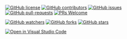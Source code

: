 [![GitHub license](https://img.shields.io/github/license/SINGHxTUSHAR/Mini-Projects-WebDev.svg)](https://github.com/SINGHxTUSHAR/Mini-Projects-WebDev/blob/master/LICENSE)
[![GitHub contributors](https://img.shields.io/github/contributors/SINGHxTUSHAR/Mini-Projects-WebDev.svg)](https://GitHub.com/SINGHxTUSHAR/Mini-Projects-WebDev/graphs/contributors/)
[![GitHub issues](https://img.shields.io/github/issues/SINGHxTUSHAR/Mini-Projects-WebDev.svg)](https://GitHub.com/SINGHxTUSHAR/Mini-Projects-WebDev/issues/)
[![GitHub pull-requests](https://img.shields.io/github/issues-pr/SINGHxTUSHAR/Mini-Projects-WebDev.svg)](https://GitHub.com/SINGHxTUSHAR/Mini-Projects-WebDev/pulls/)
[![PRs Welcome](https://img.shields.io/badge/PRs-welcome-brightgreen.svg?style=flat-square)](http://makeapullrequest.com)


[![GitHub watchers](https://img.shields.io/github/watchers/SINGHxTUSHAR/Mini-Projects-WebDev.svg?style=social&label=Watch&maxAge=2592000)](https://GitHub.com/SINGHxTUSHAR/Mini-Projects-WebDev/watchers/)
[![GitHub forks](https://img.shields.io/github/forks/SINGHxTUSHAR/Mini-Projects-WebDev.svg?style=social&label=Fork&maxAge=2592000)](https://GitHub.com/SINGHxTUSHAR/Mini-Projects-WebDev/network/)
[![GitHub stars](https://img.shields.io/github/stars/SINGHxTUSHAR/Mini-Projects-WebDev.svg?style=social&label=Star&maxAge=2592000)](https://GitHub.com/SINGHxTUSHAR/Mini-Projects-WebDev/stargazers/)

[![Open in Visual Studio Code](https://img.shields.io/static/v1?logo=visualstudiocode&label=&message=Open%20in%20Visual%20Studio%20Code&labelColor=2c2c32&color=007acc&logoColor=007acc)](https://open.vscode.dev/SINGHxTUSHAR/Mini-Projects-WebDev)
